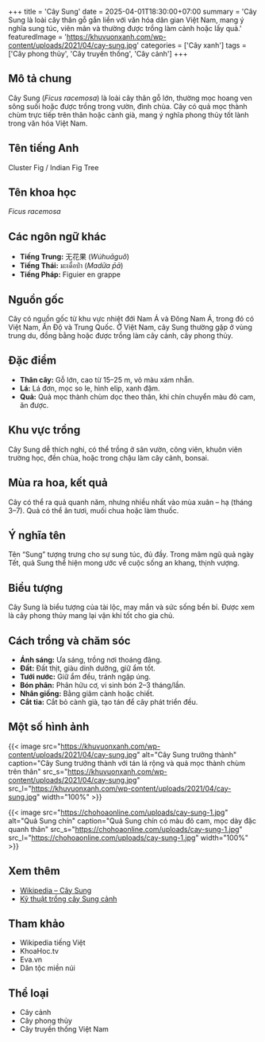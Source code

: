 +++
title = 'Cây Sung'
date = 2025-04-01T18:30:00+07:00
summary = 'Cây Sung là loài cây thân gỗ gắn liền với văn hóa dân gian Việt Nam, mang ý nghĩa sung túc, viên mãn và thường được trồng làm cảnh hoặc lấy quả.'
featuredImage = 'https://khuvuonxanh.com/wp-content/uploads/2021/04/cay-sung.jpg'
categories = ['Cây xanh']
tags = ['Cây phong thủy', 'Cây truyền thống', 'Cây cảnh']
+++

## Mô tả chung

Cây Sung (*Ficus racemosa*) là loài cây thân gỗ lớn, thường mọc hoang ven sông suối hoặc được trồng trong vườn, đình chùa. Cây có quả mọc thành chùm trực tiếp trên thân hoặc cành già, mang ý nghĩa phong thủy tốt lành trong văn hóa Việt Nam.

## Tên tiếng Anh

Cluster Fig / Indian Fig Tree

## Tên khoa học

*Ficus racemosa*

## Các ngôn ngữ khác

- **Tiếng Trung:** 无花果 (*Wúhuāguǒ*)
- **Tiếng Thái:** มะเดื่อป่า (*Madư̄a p̄ā*)
- **Tiếng Pháp:** Figuier en grappe

## Nguồn gốc

Cây có nguồn gốc từ khu vực nhiệt đới Nam Á và Đông Nam Á, trong đó có Việt Nam, Ấn Độ và Trung Quốc. Ở Việt Nam, cây Sung thường gặp ở vùng trung du, đồng bằng hoặc được trồng làm cây cảnh, cây phong thủy.

## Đặc điểm

- **Thân cây:** Gỗ lớn, cao từ 15–25 m, vỏ màu xám nhẵn.
- **Lá:** Lá đơn, mọc so le, hình elip, xanh đậm.
- **Quả:** Quả mọc thành chùm dọc theo thân, khi chín chuyển màu đỏ cam, ăn được.

## Khu vực trồng

Cây Sung dễ thích nghi, có thể trồng ở sân vườn, công viên, khuôn viên trường học, đền chùa, hoặc trong chậu làm cây cảnh, bonsai.

## Mùa ra hoa, kết quả

Cây có thể ra quả quanh năm, nhưng nhiều nhất vào mùa xuân – hạ (tháng 3–7). Quả có thể ăn tươi, muối chua hoặc làm thuốc.

## Ý nghĩa tên

Tên “Sung” tượng trưng cho sự sung túc, đủ đầy. Trong mâm ngũ quả ngày Tết, quả Sung thể hiện mong ước về cuộc sống an khang, thịnh vượng.

## Biểu tượng

Cây Sung là biểu tượng của tài lộc, may mắn và sức sống bền bỉ. Được xem là cây phong thủy mang lại vận khí tốt cho gia chủ.

## Cách trồng và chăm sóc

- **Ánh sáng:** Ưa sáng, trồng nơi thoáng đãng.
- **Đất:** Đất thịt, giàu dinh dưỡng, giữ ẩm tốt.
- **Tưới nước:** Giữ ẩm đều, tránh ngập úng.
- **Bón phân:** Phân hữu cơ, vi sinh bón 2–3 tháng/lần.
- **Nhân giống:** Bằng giâm cành hoặc chiết.
- **Cắt tỉa:** Cắt bỏ cành già, tạo tán để cây phát triển đều.

## Một số hình ảnh

{{< image src="https://khuvuonxanh.com/wp-content/uploads/2021/04/cay-sung.jpg"
           alt="Cây Sung trưởng thành"
           caption="Cây Sung trưởng thành với tán lá rộng và quả mọc thành chùm trên thân"
           src_s="https://khuvuonxanh.com/wp-content/uploads/2021/04/cay-sung.jpg"
           src_l="https://khuvuonxanh.com/wp-content/uploads/2021/04/cay-sung.jpg"
           width="100%" >}}

{{< image src="https://chohoaonline.com/uploads/cay-sung-1.jpg"
           alt="Quả Sung chín"
           caption="Quả Sung chín có màu đỏ cam, mọc dày đặc quanh thân"
           src_s="https://chohoaonline.com/uploads/cay-sung-1.jpg"
           src_l="https://chohoaonline.com/uploads/cay-sung-1.jpg"
           width="100%" >}}

## Xem thêm

- [Wikipedia – Cây Sung](https://vi.wikipedia.org/wiki/Sung)
- [Kỹ thuật trồng cây Sung cảnh](https://khoahoc.tv/ky-thuat-trong-va-cham-soc-cay-sung-canh-ra-qua-58057)

## Tham khảo

- Wikipedia tiếng Việt
- KhoaHoc.tv
- Eva.vn
- Dân tộc miền núi

## Thể loại

- Cây cảnh
- Cây phong thủy
- Cây truyền thống Việt Nam
